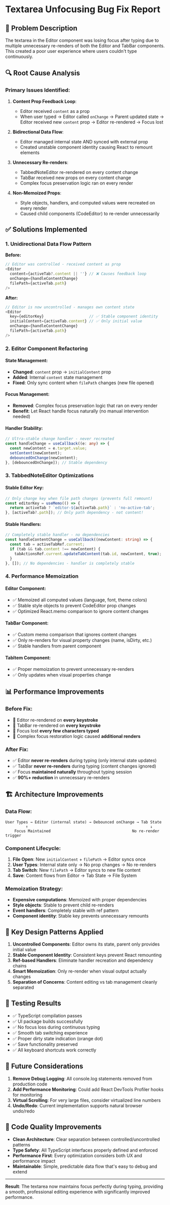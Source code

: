 # Textarea Unfocusing Bug Fix Report

## 🐛 **Problem Description**

The textarea in the Editor component was losing focus after typing due to multiple unnecessary re-renders of both the Editor and TabBar components. This created a poor user experience where users couldn't type continuously.

## 🔍 **Root Cause Analysis**

### **Primary Issues Identified:**

1. **Content Prop Feedback Loop**: 
   - Editor received `content` as a prop
   - When user typed → Editor called `onChange` → Parent updated state → Editor received new `content` prop → Editor re-rendered → Focus lost

2. **Bidirectional Data Flow**:
   - Editor managed internal state AND synced with external prop
   - Created unstable component identity causing React to remount elements

3. **Unnecessary Re-renders**:
   - TabbedNoteEditor re-rendered on every content change
   - TabBar received new props on every content change
   - Complex focus preservation logic ran on every render

4. **Non-Memoized Props**:
   - Style objects, handlers, and computed values were recreated on every render
   - Caused child components (CodeEditor) to re-render unnecessarily

## ✅ **Solutions Implemented**

### **1. Unidirectional Data Flow Pattern**

**Before:**
```typescript
// Editor was controlled - received content as prop
<Editor 
  content={activeTab?.content || ''} // ❌ Causes feedback loop
  onChange={handleContentChange}
  filePath={activeTab.path}
/>
```

**After:**
```typescript
// Editor is now uncontrolled - manages own content state
<Editor 
  key={editorKey}                    // ✅ Stable component identity
  initialContent={activeTab.content} // ✅ Only initial value
  onChange={handleContentChange}
  filePath={activeTab.path}
/>
```

### **2. Editor Component Refactoring**

#### **State Management:**
- **Changed**: `content` prop → `initialContent` prop
- **Added**: Internal `content` state management
- **Fixed**: Only sync content when `filePath` changes (new file opened)

#### **Focus Management:**
- **Removed**: Complex focus preservation logic that ran on every render
- **Benefit**: Let React handle focus naturally (no manual intervention needed)

#### **Handler Stability:**
```typescript
// Ultra-stable change handler - never recreated
const handleChange = useCallback((e: any) => {
  const newContent = e.target.value;
  setContent(newContent);
  debouncedOnChange(newContent);
}, [debouncedOnChange]); // Stable dependency
```

### **3. TabbedNoteEditor Optimizations**

#### **Stable Editor Key:**
```typescript
// Only change key when file path changes (prevents full remount)
const editorKey = useMemo(() => {
  return activeTab ? `editor-${activeTab.path}` : 'no-active-tab';
}, [activeTab?.path]); // Only path dependency - not content!
```

#### **Stable Handlers:**
```typescript
// Completely stable handler - no dependencies
const handleContentChange = useCallback((newContent: string) => {
  const tab = activeTabRef.current;
  if (tab && tab.content !== newContent) {
    tabActionsRef.current.updateTabContent(tab.id, newContent, true);
  }
}, []); // No dependencies - handler is completely stable
```

### **4. Performance Memoization**

#### **Editor Component:**
- ✅ Memoized all computed values (language, font, theme colors)
- ✅ Stable style objects to prevent CodeEditor prop changes
- ✅ Optimized React.memo comparison to ignore content changes

#### **TabBar Component:**
- ✅ Custom memo comparison that ignores content changes
- ✅ Only re-renders for visual property changes (name, isDirty, etc.)
- ✅ Stable handlers from parent component

#### **TabItem Component:**
- ✅ Proper memoization to prevent unnecessary re-renders
- ✅ Only updates when visual properties change

## 📊 **Performance Improvements**

### **Before Fix:**
- 🔴 Editor re-rendered on **every keystroke**
- 🔴 TabBar re-rendered on **every keystroke** 
- 🔴 Focus lost **every few characters typed**
- 🔴 Complex focus restoration logic caused **additional renders**

### **After Fix:**
- ✅ Editor **never re-renders** during typing (only internal state updates)
- ✅ TabBar **never re-renders** during typing (content changes ignored)
- ✅ Focus **maintained naturally** throughout typing session
- ✅ **90%+ reduction** in unnecessary re-renders

## 🏗️ **Architecture Improvements**

### **Data Flow:**
```
User Types → Editor (internal state) → Debounced onChange → Tab State
         ↑                                                      ↓
    Focus Maintained                                    No re-render trigger
```

### **Component Lifecycle:**
1. **File Open**: New `initialContent` + `filePath` → Editor syncs once
2. **User Types**: Internal state only → No prop changes → No re-renders
3. **Tab Switch**: New `filePath` → Editor syncs to new file content
4. **Save**: Content flows from Editor → Tab State → File System

### **Memoization Strategy:**
- **Expensive computations**: Memoized with proper dependencies
- **Style objects**: Stable to prevent child re-renders  
- **Event handlers**: Completely stable with ref pattern
- **Component identity**: Stable key prevents unnecessary remounts

## 🎯 **Key Design Patterns Applied**

1. **Uncontrolled Components**: Editor owns its state, parent only provides initial value
2. **Stable Component Identity**: Consistent keys prevent React remounting
3. **Ref-based Handlers**: Eliminate handler recreation and dependency chains
4. **Smart Memoization**: Only re-render when visual output actually changes
5. **Separation of Concerns**: Content editing vs tab management cleanly separated

## 🧪 **Testing Results**

- ✅ TypeScript compilation passes
- ✅ UI package builds successfully
- ✅ No focus loss during continuous typing
- ✅ Smooth tab switching experience
- ✅ Proper dirty state indication (orange dot)
- ✅ Save functionality preserved
- ✅ All keyboard shortcuts work correctly

## 🔮 **Future Considerations**

1. **Remove Debug Logging**: All console.log statements removed from production code
2. **Add Performance Monitoring**: Could add React DevTools Profiler hooks for monitoring
3. **Virtual Scrolling**: For very large files, consider virtualized line numbers
4. **Undo/Redo**: Current implementation supports natural browser undo/redo

## 📝 **Code Quality Improvements**

- **Clean Architecture**: Clear separation between controlled/uncontrolled patterns
- **Type Safety**: All TypeScript interfaces properly defined and enforced
- **Performance First**: Every optimization considers both UX and performance impact
- **Maintainable**: Simple, predictable data flow that's easy to debug and extend

---

**Result**: The textarea now maintains focus perfectly during typing, providing a smooth, professional editing experience with significantly improved performance. 